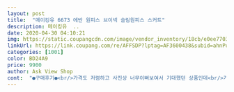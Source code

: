 ```yaml
---
layout: post 
title:  "메이킹유 6673 에반 원피스 브이넥 슬림원피스 스커트" 
description: 메이킹유  ..
date: 2020-04-30 04:10:21 
img: https://static.coupangcdn.com/image/vendor_inventory/18cb/e0ee770399a78e8b806c0f0cd58e61cad436484d56b34244c0ad90db6268.jpg 
linkUrl: https://link.coupang.com/re/AFFSDP?lptag=AF3600438&subid=ahnPublicAsk&pageKey=1365187968&itemId=2397119292&vendorItemId=70392193698&traceid=V0-113-2718283007dbe4c5 
categories: [1001] 
color: BD24A9 
price: 9900 
author: Ask View Shop 
cont:  "●구매후기●<br/>가격도 저렴하고 사진상 너무이뻐보여서 기대했던 상품인데<br/>가슴골은 너무파져있어서 속옷이 다보고이고  허리쪽끈은 바느질이 대충 되어있어서<br/>가슴팍 천이 누가 3년은 입은거처럼 색이 바래져 있어요<br/>가슴팍부분은 안으로 들어가야할  천이 자꾸 튀어나오고<br/>박음질 중간중간 다 터져있고<br/>반품하기에는 금액이 저렴한 옷이니 그냥 잠옷으로 입어야겠어요<br/>사진이랑 많이다름.<br/>.<br/>옷 재질은 여름 잠옷바지 얇은?재질이고<br/>없어보이는 원단... <br/>그냥 집에서 잠옷으로나 입어야겠어요<br/>옷자체가그냥ㅠㅠ저렴해보임 9900원도 절대 싼게아니었음<br/>잠옷으로밖에는 못입어요<br/>중국산잠옷9900원주고 산꼴이라고 생각하면될듯<br/>치마는 바람불면 안에 다보이게끔 되있어서 불안해서 입고나갈수가없고<br/>한번 묶었다고 끊어질라함ㅋㅋㅋㅋㅋㅋㅋㅋㅋㅋ<br/>" 
---
```

